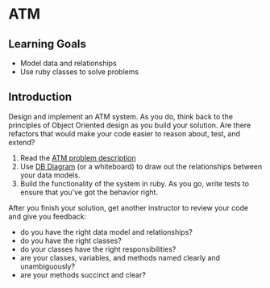 # ATM

## Learning Goals

- Model data and relationships
- Use ruby classes to solve problems

## Introduction

Design and implement an ATM system. As you do, think back to the principles of Object Oriented design as you build your solution. Are there refactors that would make your code easier to reason about, test, and extend?

1. Read the [ATM problem description](http://www.cs.cmu.edu/~ModProb/ATM.html)
2. Use [DB Diagram](https://dbdiagram.io) (or a whiteboard) to draw out the relationships between your data models.
3. Build the functionality of the system in ruby. As you go, write tests to ensure that you've got the behavior right.

After you finish your solution, get another instructor to review your code and give you feedback:

- do you have the right data model and relationships?
- do you have the right classes?
- do your classes have the right responsibilities?
- are your classes, variables, and methods named clearly and unambiguously?
- are your methods succinct and clear?
